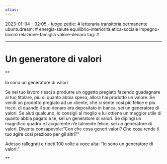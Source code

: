 ```yaml
---
alias: 
---
```

2023-01-04 - 02:05 - *luogo*
zettle: # letteraria transitoria permanente
ubuntudream: # energia-salute equilibrio-interiorità etica-sociale impegno-lavoro relazione-famiglia valore-denaro 
tag: #

---
# Un generatore di valori

**

Io sono un generatore di valori

Se nel tuo lavoro riesci a produrre un oggetto pregiato facendo guadagnare al tuo titolare, più di quanto abbia speso, allora hai prodotto un valore. Se vendi un prodotto pregiato ad un cliente, che si sente così più felice e più ricco, di quando il suo denaro era depositato in banca, sei un generatore di valori. Se aiuti qualcuno, lo consigli al meglio e lui ottiene un maggior utile di quanto abbia pagato a te, sei un generatore di valori. Se dipingi un magnifico quadro e l’acquirente n’è talmente felice, sei un generatore di valori. Diventa consapevole:”Con che cosa generi valori? Che cosa rende il tuo agire così prezioso per gli altri?”

Adesso rallegrati e ripeti 100 volte a voce alta: “Io sono un generatore di valori.”

**